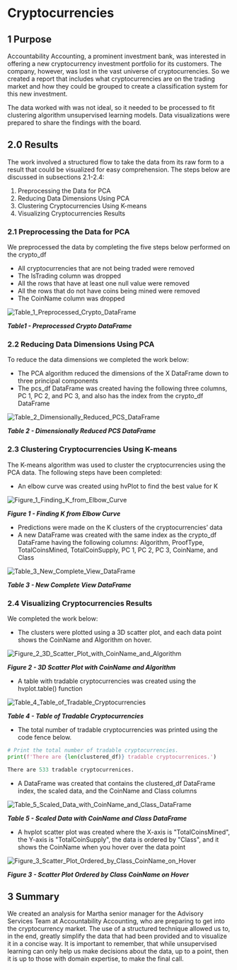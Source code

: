 # Cryptocurrencies

## 1 Purpose

Accountability Accounting, a prominent investment bank, was interested in offering a new cryptocurrency investment portfolio for its customers. The company, however, was lost in the vast universe of cryptocurrencies. So we created a report that includes what cryptocurrencies are on the trading market and how they could be grouped to create a classification system for this new investment.

The data worked with was not ideal, so it needed to be processed to fit clustering algorithm unsupervised learning models.  Data visualizations were prepared to share the findings with the board.

## 2.0 Results

The work involved a structured flow to take the data from its raw form to a result that could be visualized for easy comprehension.  The steps below are discussed in subsections 2.1-2.4:

1. Preprocessing the Data for PCA
2. Reducing Data Dimensions Using PCA
3. Clustering Cryptocurrencies Using K-means
4. Visualizing Cryptocurrencies Results

### 2.1 Preprocessing the Data for PCA

We preprocessed the data by completing the five steps below performed on the crypto_df

- All cryptocurrencies that are not being traded were removed 
- The IsTrading column was dropped 
- All the rows that have at least one null value were removed 
- All the rows that do not have coins being mined were removed 
- The CoinName column was dropped

![Table_1_Preprocessed_Crypto_DataFrame](Resources/Table_1_Preprocessed_Crypto_DataFrame.png "Table1 - Preprocessed Crypto DataFrame")

***Table1 - Preprocessed Crypto DataFrame***

### 2.2 Reducing Data Dimensions Using PCA

To reduce the data dimensions we completed the work below:

- The PCA algorithm reduced the dimensions of the X DataFrame down to three principal components
- The pcs_df  DataFrame was created having the following three columns, PC 1, PC 2, and PC 3, and also has the index from the crypto_df DataFrame

![Table_2_Dimensionally_Reduced_PCS_DataFrame](Resources/Table_2_Dimensionally_Reduced_PCS_DataFrame.png "Table 2 - Dimensionally Reduced PCS DataFrame")

***Table 2 - Dimensionally Reduced PCS DataFrame***

### 2.3 Clustering Cryptocurrencies Using K-means

The K-means algorithm was used to cluster the cryptocurrencies using the PCA data.  The following steps have been completed:

- An elbow curve was created using hvPlot to find the best value for K

![Figure_1_Finding_K_from_Elbow_Curve](Resources/Figure_1_Finding_K_from_Elbow_Curve.png "Figure 1 - Finding K from Elbow Curve")

***Figure 1 - Finding K from Elbow Curve***

- Predictions were made on the K clusters of the cryptocurrencies’ data
- A new DataFrame was created with the same index as the crypto_df DataFrame having the following columns: Algorithm, ProofType, TotalCoinsMined, TotalCoinSupply, PC 1, PC 2, PC 3, CoinName, and Class

![Table_3_New_Complete_View_DataFrame](Resources/Table_3_New_Complete_View_DataFrame.png "Table 3 - New Complete View DataFrame")

***Table 3 - New Complete View DataFrame***

### 2.4 Visualizing Cryptocurrencies Results

We completed the work below:

- The clusters were plotted using a 3D scatter plot, and each data point shows the CoinName and Algorithm on hover.

![Figure_2_3D_Scatter_Plot_with_CoinName_and_Algorithm](Resources/Figure_2_3D_Scatter_Plot_with_CoinName_and_Algorithm.png "Figure 2 - 3D Scatter Plot with CoinName and Algorithm")

***Figure 2 - 3D Scatter Plot with CoinName and Algorithm***



- A table with tradable cryptocurrencies was created using the hvplot.table() function 

![Table_4_Table_of_Tradable_Cryptocurrencies](Resources/Table_4_Table_of_Tradable_Cryptocurrencies.png "Table 4 - Table of Tradable Cryptocurrencies")

***Table 4 - Table of Tradable Cryptocurrencies***

- The total number of tradable cryptocurrencies was printed using the code fence below. 

```Python
# Print the total number of tradable cryptocurrencies.
print(f'There are {len(clustered_df)} tradable cryptocurrenices.')

There are 533 tradable cryptocurrenices. 
```

- A DataFrame was created that contains the clustered_df DataFrame index, the scaled data, and the CoinName and Class columns

![Table_5_Scaled_Data_with_CoinName_and_Class_DataFrame](Resources/Table_5_Scaled_Data_with_CoinName_and_Class_DataFrame.png "Table 5 - Scaled Data with CoinName and Class DataFrame")

***Table 5 - Scaled Data with CoinName and Class DataFrame***

- A hvplot scatter plot was created where the X-axis is "TotalCoinsMined", the Y-axis is "TotalCoinSupply", the data is ordered by "Class", and it shows the CoinName when you hover over the data point



![Figure_3_Scatter_Plot_Ordered_by_Class_CoinName_on_Hover](Resources/Figure_3_Scatter_Plot_Ordered_by_Class_CoinName_on_Hover.png "Figure 3 - Scatter Plot Ordered by Class CoinName on Hover")

***Figure 3 - Scatter Plot Ordered by Class CoinName on Hover***

## 3 Summary

We created an analysis for Martha  senior manager for the Advisory Services Team at Accountability Accounting, who are preparing to get into the cryptocurrency market. The use of a structured technique allowed us to, in the end, greatly simplify the data that had been provided and to visualize it in a concise way.  It is important to remember, that while unsupervised learning can only help us make decisions about the data, up to a point, then it is up to those with domain expertise, to make the final call.
